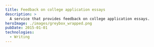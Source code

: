 ```yaml
---
title: Feedback on college application essays
description: >
  A service that provides feedback on college application essays.
heroImage: ./images/greybox_wrapped.png
pubDate: 2015-01-01
technologies:
  - Writing
---
```

